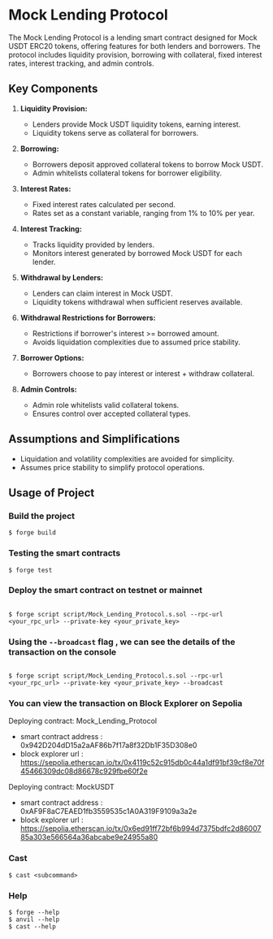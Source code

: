 # Mock Lending Protocol

The Mock Lending Protocol is a lending smart contract designed for Mock USDT ERC20 tokens, offering features for both lenders and borrowers. The protocol includes liquidity provision, borrowing with collateral, fixed interest rates, interest tracking, and admin controls.

## Key Components

1. **Liquidity Provision:**
   - Lenders provide Mock USDT liquidity tokens, earning interest.
   - Liquidity tokens serve as collateral for borrowers.

2. **Borrowing:**
   - Borrowers deposit approved collateral tokens to borrow Mock USDT.
   - Admin whitelists collateral tokens for borrower eligibility.

3. **Interest Rates:**
   - Fixed interest rates calculated per second.
   - Rates set as a constant variable, ranging from 1% to 10% per year.

4. **Interest Tracking:**
   - Tracks liquidity provided by lenders.
   - Monitors interest generated by borrowed Mock USDT for each lender.

5. **Withdrawal by Lenders:**
   - Lenders can claim interest in Mock USDT.
   - Liquidity tokens withdrawal when sufficient reserves available.

6. **Withdrawal Restrictions for Borrowers:**
   - Restrictions if borrower's interest >= borrowed amount.
   - Avoids liquidation complexities due to assumed price stability.

7. **Borrower Options:**
   - Borrowers choose to pay interest or interest + withdraw collateral.

8. **Admin Controls:**
   - Admin role whitelists valid collateral tokens.
   - Ensures control over accepted collateral types.

## Assumptions and Simplifications

- Liquidation and volatility complexities are avoided for simplicity.
- Assumes price stability to simplify protocol operations.

## Usage of Project

### Build the project 

```shell
$ forge build
```

### Testing the smart contracts

```shell
$ forge test
```

### Deploy the smart contract on testnet or mainnet

```shell

$ forge script script/Mock_Lending_Protocol.s.sol --rpc-url <your_rpc_url> --private-key <your_private_key>

```
### Using the `--broadcast` flag , we can see the details of the transaction on the console

```shell

$ forge script script/Mock_Lending_Protocol.s.sol --rpc-url <your_rpc_url> --private-key <your_private_key> --broadcast

```

### You can view the transaction on Block Explorer on Sepolia 

Deploying contract: Mock_Lending_Protocol 
- smart contract address : 0x942D204dD15a2aAF86b7f17a8f32Db1F35D308e0
- block explorer url : https://sepolia.etherscan.io/tx/0x4119c52c915db0c44a1df91bf39cf8e70f45466309dc08d86678c929fbe60f2e

Deploying contract: MockUSDT
- smart contract address : 0xAF9F8aC7EAED1fb3559535c1A0A319F9109a3a2e
- block explorer url : https://sepolia.etherscan.io/tx/0x6ed91ff72bf6b994d7375bdfc2d8600785a303e566564a36abcabe9e24955a80

### Cast

```shell
$ cast <subcommand>
```

### Help

```shell
$ forge --help
$ anvil --help
$ cast --help
```
